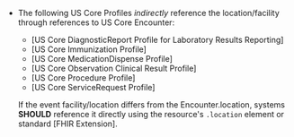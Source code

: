 * The following US Core Profiles *indirectly* reference the location/facility through references to US Core Encounter:
    - [US Core DiagnosticReport Profile for Laboratory Results Reporting]
    - [US Core Immunization Profile]
    - [US Core MedicationDispense Profile]
    - [US Core Observation Clinical Result Profile]
    - [US Core Procedure Profile]
    - [US Core ServiceRequest Profile]

  If the event facility/location differs from the Encounter.location, systems **SHOULD** reference it directly using the resource's `.location` element or standard [FHIR Extension].